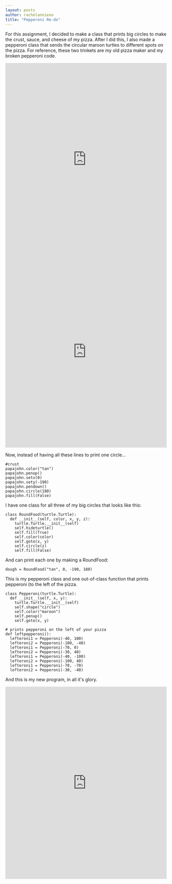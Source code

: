 ```yaml
---
layout: posts
author: rachelanniexo
title: "Pepperoni Re-do"
---
```


For this assignment, I decided to make a class that prints big circles to make the crust, sauce, and cheese of my pizza. After I did this, I also made a pepperoni class that sends the circular maroon turtles to different spots on the pizza. For reference, these two trinkets are my old pizza maker and my broken pepperoni code.

<iframe src="https://trinket.io/embed/python/27437d3f3c" width="100%" height="600" frameborder="0" marginwidth="0" marginheight="0" allowfullscreen></iframe>

<iframe src="https://trinket.io/embed/python/ff4c956f76" width="100%" height="600" frameborder="0" marginwidth="0" marginheight="0" allowfullscreen></iframe>

Now, instead of having all these lines to print one circle...

```
#crust
papajohn.color("tan")
papajohn.penup()
papajohn.setx(0)
papajohn.sety(-190)
papajohn.pendown()
papajohn.circle(180)
papajohn.fill(False)
```

I have one class for all three of my big circles that looks like this:

```
class RoundFood(turtle.Turtle):
  def __init__(self, color, x, y, z):
    turtle.Turtle.__init__(self)
    self.hideturtle()
    self.fill(True)
    self.color(color)
    self.goto(x, y)
    self.circle(z)
    self.fill(False)
```

And can print each one by making a RoundFood:

```
dough = RoundFood("tan", 0, -190, 180)
```

This is my pepperoni class and one out-of-class function that prints pepperoni (to the left of the pizza.

```
class Pepperoni(turtle.Turtle):
  def __init__(self, x, y):
    turtle.Turtle.__init__(self)
    self.shape("circle")
    self.color("maroon")
    self.penup()
    self.goto(x, y)

# prints pepperoni on the left of your pizza
def leftpepperoni():
  lefteroni1 = Pepperoni(-40, 100)
  lefteroni2 = Pepperoni(-100, -40)
  lefteroni1 = Pepperoni(-70, 0)
  lefteroni2 = Pepperoni(-30, 40)
  lefteroni1 = Pepperoni(-40, -100)
  lefteroni2 = Pepperoni(-100, 40)
  lefteroni1 = Pepperoni(-70, -70)
  lefteroni2 = Pepperoni(-30, -40)
```

And this is my new program, in all it's glory.

<iframe src="https://trinket.io/embed/python/cb7308dc5f?start=result" width="100%" height="600" frameborder="0" marginwidth="0" marginheight="0" allowfullscreen></iframe>
